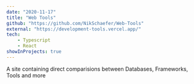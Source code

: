 ```yaml
---
date: "2020-11-17"
title: "Web Tools"
github: "https://github.com/NikSchaefer/Web-Tools"
external: "https://development-tools.vercel.app/"
tech:
    - Typescript
    - React
showInProjects: true
---
```


A site containing direct comparisions between Databases, Frameworks, Tools and
more
